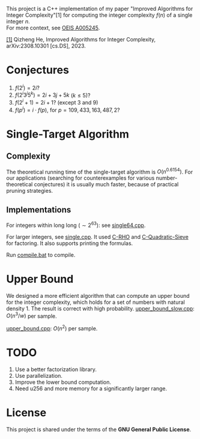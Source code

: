 This project is a C++ implementation of my paper "Improved Algorithms for Integer Complexity"[1] for computing the integer complexity $f(n)$ of a single integer $n$.  
For more context, see [OEIS A005245](https://oeis.org/A005245).

[[1]](https://arxiv.org/pdf/2308.10301.pdf) Qizheng He, Improved Algorithms for Integer Complexity, arXiv:2308.10301 [cs.DS], 2023.


# Conjectures
1. $f(2^i)=2i$?
2. $f(2^i3^j5^k)=2i+3j+5k$ ($k\leq 5$)?
3. $f(2^i+1)=2i+1$? (except 3 and 9)
4. $f(p^i)=i\cdot f(p)$, for $p=109,433,163,487,2$?


# Single-Target Algorithm

## Complexity
The theoretical running time of the single-target algorithm is $O(n^{0.6154})$. For our applications (searching for counterexamples for various number-theoretical conjectures) it is usually much faster, because of practical pruning strategies.

## Implementations
For integers within long long ($\sim 2^{63}$): see [single64.cpp](https://github.com/hqztrue/integer_complexity/blob/main/old/single64.cpp).

For larger integers, see [single.cpp](https://github.com/hqztrue/integer_complexity/blob/main/integer-complexity-128/single.cpp). It used [C-RHO](https://github.com/michel-leonard/C-RHO) and [C-Quadratic-Sieve](https://github.com/michel-leonard/C-Quadratic-Sieve) for factoring. It also supports printing the formulas.

Run [compile.bat]() to compile.


# Upper Bound
We designed a more efficient algorithm that can compute an upper bound for the integer complexity, which holds for a set of numbers with natural density 1. The result is correct with high probability.
[upper_bound_slow.cpp](https://github.com/hqztrue/integer_complexity/blob/main/upper_bound/upper_bound_slow.cpp): $O(n^3/w)$ per sample.

[upper_bound.cpp](https://github.com/hqztrue/integer_complexity/blob/main/upper_bound/upper_bound.cpp): $O(n^2)$ per sample.

# TODO
1. Use a better factorization library.
2. Use parallelization.
3. Improve the lower bound computation.
4. Need u256 and more memory for a significantly larger range.


# License
This project is shared under the terms of the **GNU General Public License**.

